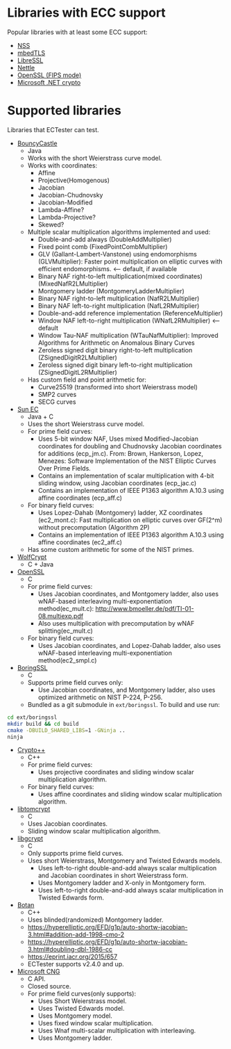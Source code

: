 # Libraries with ECC support

Popular libraries with at least some ECC support:

 - [NSS](https://hg.mozilla.org/projects/nss)
 - [mbedTLS](https://tls.mbed.org/)
 - [LibreSSL](https://www.libressl.org/)
 - [Nettle](http://www.lysator.liu.se/~nisse/nettle/)
 - [OpenSSL (FIPS mode)](https://www.openssl.org/docs/fipsnotes.html)
 - [Microsoft .NET crypto](https://docs.microsoft.com/en-us/dotnet/standard/security/cryptography-model)

# Supported libraries

Libraries that ECTester can test.

 - [BouncyCastle](https://bouncycastle.org/java.html)
    - Java
    - Works with the short Weierstrass curve model.
    - Works with coordinates:
        - Affine
        - Projective(Homogenous)
        - Jacobian
        - Jacobian-Chudnovsky
        - Jacobian-Modified
        - Lambda-Affine?
        - Lambda-Projective?
        - Skewed?
    - Multiple scalar multiplication algorithms implemented and used:
        - Double-and-add always (DoubleAddMultiplier)
        - Fixed point comb (FixedPointCombMultiplier)
        - GLV (Gallant-Lambert-Vanstone) using endomorphisms (GLVMultiplier): Faster point multiplication on elliptic curves with efficient endomorphisms. <-- default, if available
        - Binary NAF right-to-left multiplication(mixed coordinates) (MixedNafR2LMultiplier)
        - Montgomery ladder (MontgomeryLadderMultiplier)
        - Binary NAF right-to-left multiplication (NafR2LMultiplier)
        - Binary NAF left-to-right multiplication (NafL2RMultiplier)
        - Double-and-add reference implementation (ReferenceMultiplier)
        - Window NAF left-to-right multiplication (WNafL2RMultiplier) <-- default
        - Window Tau-NAF multiplication (WTauNafMultiplier): Improved Algorithms for Arithmetic on Anomalous Binary Curves
        - Zeroless signed digit binary right-to-left multiplication (ZSignedDigitR2LMultiplier)
        - Zeroless signed digit binary left-to-right multiplication (ZSignedDigitL2RMultiplier)
    - Has custom field and point arithmetic for:
        - Curve25519 (transformed into short Weierstrass model)
        - SMP2 curves
        - SECG curves
 - [Sun EC](https://docs.oracle.com/javase/7/docs/technotes/guides/security/SunProviders.html#SunEC)
    - Java + C
    - Uses the short Weierstrass curve model.
    - For prime field curves:
        - Uses 5-bit window NAF, Uses mixed Modified-Jacobian coordinates
        for doubling and Chudnovsky Jacobian coordinates for additions (ecp_jm.c). From:
        Brown, Hankerson, Lopez, Menezes: Software Implementation of the NIST Elliptic Curves Over Prime Fields.
        - Contains an implementation of scalar multiplication with 4-bit sliding window, using Jacobian coordinates (ecp_jac.c)
        - Contains an implementation of IEEE P1363 algorithm A.10.3 using affine coordinates (ecp_aff.c)
    - For binary field curves:
        - Uses Lopez-Dahab (Montgomery) ladder, XZ coordinates (ec2_mont.c): Fast multiplication on elliptic curves over GF(2^m) without precomputation (Algorithm 2P)
        - Contains an implementation of IEEE P1363 algorithm A.10.3 using affine coordinates (ec2_aff.c)
    - Has some custom arithmetic for some of the NIST primes.
 - [WolfCrypt](https://www.wolfssl.com)
    - C + Java
 - [OpenSSL](https://www.openssl.org/)
    - C
    - For prime field curves:
        - Uses Jacobian coordinates, and Montgomery ladder, also uses wNAF-based interleaving multi-exponentiation method(ec_mult.c): http://www.bmoeller.de/pdf/TI-01-08.multiexp.pdf
        - Also uses multiplication with precomputation by wNAF splitting(ec_mult.c)
    - For binary field curves:
        - Uses Jacobian coordinates, and Lopez-Dahab ladder, also uses wNAF-based interleaving multi-exponentiation method(ec2_smpl.c)
 - [BoringSSL](https://boringssl.googlesource.com/boringssl)
    - C
    - Supports prime field curves only:
       - Use Jacobian coordinates, and Montgomery ladder, also uses optimized arithmetic on NIST P-224, P-256.
    - Bundled as a git submodule in `ext/boringssl`. To build and use run:
```bash
cd ext/boringssl
mkdir build && cd build
cmake -DBUILD_SHARED_LIBS=1 -GNinja ..
ninja
```
 - [Crypto++](https://cryptopp.com/)
    - C++
    - For prime field curves:
        - Uses projective coordinates and sliding window scalar multiplication algorithm.
    - For binary field curves:
        - Uses affine coordinates and sliding window scalar multiplication algorithm.
 - [libtomcrypt](http://www.libtom.net/LibTomCrypt/)
    - C
    - Uses Jacobian coordinates.
    - Sliding window scalar multiplication algorithm.
 - [libgcrypt](https://www.gnupg.org/related_software/libgcrypt/)
    - C
    - Only supports prime field curves.
    - Uses short Weierstrass, Montgomery and Twisted Edwards models.
       - Uses left-to-right double-and-add always scalar multiplication and Jacobian coordinates in short Weierstrass form.
       - Uses Montgomery ladder and X-only in Montgomery form.
       - Uses left-to-right double-and-add always scalar multiplication in Twisted Edwards form.
 - [Botan](https://botan.randombit.net/)
    - C++
    - Uses blinded(randomized) Montgomery ladder.
    - <https://hyperelliptic.org/EFD/g1p/auto-shortw-jacobian-3.html#addition-add-1998-cmo-2>
    - <https://hyperelliptic.org/EFD/g1p/auto-shortw-jacobian-3.html#doubling-dbl-1986-cc>
    - <https://eprint.iacr.org/2015/657>
    - ECTester supports v2.4.0 and up.
 - [Microsoft CNG](https://msdn.microsoft.com/en-us/library/windows/desktop/aa376210(v=vs.85).aspx)
    - C API.
    - Closed source.
	- For prime field curves(only supports):
	   - Uses Short Weierstrass model.
	   - Uses Twisted Edwards model.
	   - Uses Montgomery model.
	   - Uses fixed window scalar multiplication.
	   - Uses Wnaf multi-scalar multiplication with interleaving.
	   - Uses Montgomery ladder.